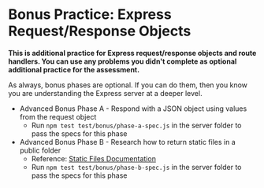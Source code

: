 # Bonus Practice: Express Request/Response Objects

**This is additional practice for Express request/response objects and route
handlers. You can use any problems you didn't complete as optional additional
practice for the assessment.**

As always, bonus phases are optional. If you can do them, then you know you are
understanding the Express server at a deeper level.

* Advanced Bonus Phase A - Respond with a JSON object using values from the
  request object
  * Run `npm test test/bonus/phase-a-spec.js` in the server folder to pass the
    specs for this phase
* Advanced Bonus Phase B - Research how to return static files in a public
  folder
  * Reference: [Static Files Documentation][static-doc]
  * Run `npm test test/bonus/phase-b-spec.js` in the server folder to pass the
    specs for this phase

[static-doc]: https://expressjs.com/en/starter/static-files.html